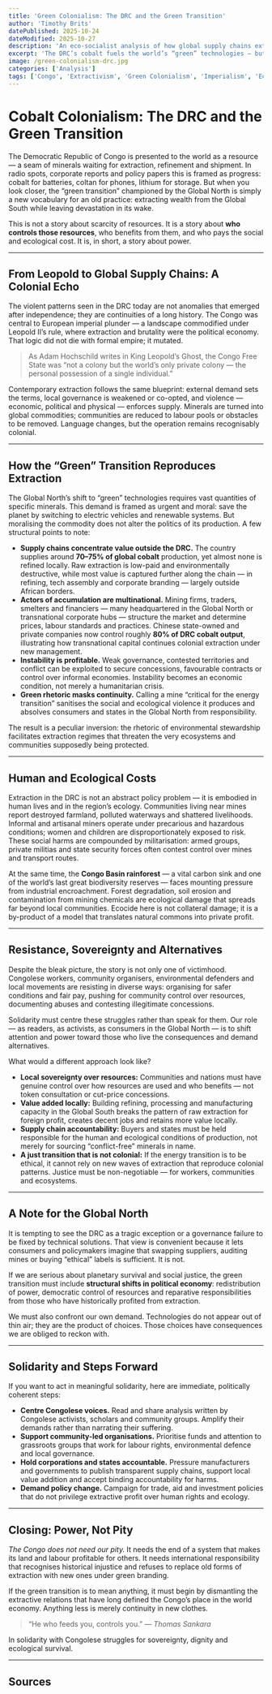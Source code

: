 ```yaml
---
title: 'Green Colonialism: The DRC and the Green Transition'
author: 'Timothy Brits'
datePublished: 2025-10-24
dateModified: 2025-10-27
description: 'An eco-socialist analysis of how global supply chains extract Congolese life and land for the Global North’s “green” transition.'
excerpt: 'The DRC’s cobalt fuels the world’s “green” technologies — but the price is paid by its people and ecosystems. This post traces how colonial extraction survives inside the green transition.'
image: /green-colonialism-drc.jpg
categories: ['Analysis']
tags: ['Congo', 'Extractivism', 'Green Colonialism', 'Imperialism', 'Eco-socialism', 'Global South']
---
```


# Cobalt Colonialism: The DRC and the Green Transition

The Democratic Republic of Congo is presented to the world as a resource — a seam of minerals waiting for extraction, refinement and shipment. In radio spots, corporate reports and policy papers this is framed as progress: cobalt for batteries, coltan for phones, lithium for storage. But when you look closer, the “green transition” championed by the Global North is simply a new vocabulary for an old practice: extracting wealth from the Global South while leaving devastation in its wake.

This is not a story about scarcity of resources. It is a story about **who controls those resources**, who benefits from them, and who pays the social and ecological cost. It is, in short, a story about power.

---

## From Leopold to Global Supply Chains: A Colonial Echo

The violent patterns seen in the DRC today are not anomalies that emerged after independence; they are continuities of a long history. The Congo was central to European imperial plunder — a landscape commodified under Leopold II’s rule, where extraction and brutality were the political economy. That logic did not die with formal empire; it mutated.

> As Adam Hochschild writes in King Leopold’s Ghost, the Congo Free State was “not a colony but the world’s only private colony — the personal possession of a single individual.”

Contemporary extraction follows the same blueprint: external demand sets the terms, local governance is weakened or co-opted, and violence — economic, political and physical — enforces supply. Minerals are turned into global commodities; communities are reduced to labour pools or obstacles to be removed. Language changes, but the operation remains recognisably colonial.

---

## How the “Green” Transition Reproduces Extraction

The Global North’s shift to “green” technologies requires vast quantities of specific minerals. This demand is framed as urgent and moral: save the planet by switching to electric vehicles and renewable systems. But moralising the commodity does not alter the politics of its production. A few structural points to note:

- **Supply chains concentrate value outside the DRC.** The country supplies around **70–75% of global cobalt** production, yet almost none is refined locally. Raw extraction is low-paid and environmentally destructive, while most value is captured further along the chain — in refining, tech assembly and corporate branding — largely outside African borders.
- **Actors of accumulation are multinational.** Mining firms, traders, smelters and financiers — many headquartered in the Global North or transnational corporate hubs — structure the market and determine prices, labour standards and practices. Chinese state-owned and private companies now control roughly **80% of DRC cobalt output**, illustrating how transnational capital continues colonial extraction under new management.
- **Instability is profitable.** Weak governance, contested territories and conflict can be exploited to secure concessions, favourable contracts or control over informal economies. Instability becomes an economic condition, not merely a humanitarian crisis.
- **Green rhetoric masks continuity.** Calling a mine “critical for the energy transition” sanitises the social and ecological violence it produces and absolves consumers and states in the Global North from responsibility.

The result is a peculiar inversion: the rhetoric of environmental stewardship facilitates extraction regimes that threaten the very ecosystems and communities supposedly being protected.

---

## Human and Ecological Costs

Extraction in the DRC is not an abstract policy problem — it is embodied in human lives and in the region’s ecology. Communities living near mines report destroyed farmland, polluted waterways and shattered livelihoods. Informal and artisanal miners operate under precarious and hazardous conditions; women and children are disproportionately exposed to risk. These social harms are compounded by militarisation: armed groups, private militias and state security forces often contest control over mines and transport routes.

At the same time, the **Congo Basin rainforest** — a vital carbon sink and one of the world’s last great biodiversity reserves — faces mounting pressure from industrial encroachment. Forest degradation, soil erosion and contamination from mining chemicals are ecological damage that spreads far beyond local communities. Ecocide here is not collateral damage; it is a by-product of a model that translates natural commons into private profit.

---

## Resistance, Sovereignty and Alternatives

Despite the bleak picture, the story is not only one of victimhood. Congolese workers, community organisers, environmental defenders and local movements are resisting in diverse ways: organising for safer conditions and fair pay, pushing for community control over resources, documenting abuses and contesting illegitimate concessions.

Solidarity must centre these struggles rather than speak for them. Our role — as readers, as activists, as consumers in the Global North — is to shift attention and power toward those who live the consequences and demand alternatives.

What would a different approach look like?

- **Local sovereignty over resources:** Communities and nations must have genuine control over how resources are used and who benefits — not token consultation or cut-price concessions.
- **Value added locally:** Building refining, processing and manufacturing capacity in the Global South breaks the pattern of raw extraction for foreign profit, creates decent jobs and retains more value locally.
- **Supply chain accountability:** Buyers and states must be held responsible for the human and ecological conditions of production, not merely for sourcing “conflict-free” minerals in name.
- **A just transition that is not colonial:** If the energy transition is to be ethical, it cannot rely on new waves of extraction that reproduce colonial patterns. Justice must be non-negotiable — for workers, communities and ecosystems.

---

## A Note for the Global North

It is tempting to see the DRC as a tragic exception or a governance failure to be fixed by technical solutions. That view is convenient because it lets consumers and policymakers imagine that swapping suppliers, auditing mines or buying “ethical” labels is sufficient. It is not.

If we are serious about planetary survival and social justice, the green transition must include **structural shifts in political economy**: redistribution of power, democratic control of resources and reparative responsibilities from those who have historically profited from extraction.

We must also confront our own demand. Technologies do not appear out of thin air; they are the product of choices. Those choices have consequences we are obliged to reckon with.

---

## Solidarity and Steps Forward

If you want to act in meaningful solidarity, here are immediate, politically coherent steps:

- **Centre Congolese voices.** Read and share analysis written by Congolese activists, scholars and community groups. Amplify their demands rather than narrating their suffering.
- **Support community-led organisations.** Prioritise funds and attention to grassroots groups that work for labour rights, environmental defence and local governance.
- **Hold corporations and states accountable.** Pressure manufacturers and governments to publish transparent supply chains, support local value addition and accept binding accountability for harms.
- **Demand policy change.** Campaign for trade, aid and investment policies that do not privilege extractive profit over human rights and ecology.

---

## Closing: Power, Not Pity

_The Congo does not need our pity._ It needs the end of a system that makes its land and labour profitable for others. It needs international responsibility that recognises historical injustice and refuses to replace old forms of extraction with new ones under green branding.

If the green transition is to mean anything, it must begin by dismantling the extractive relations that have long defined the Congo’s place in the world economy. Anything less is merely continuity in new clothes.

> “He who feeds you, controls you.”
> — _Thomas Sankara_

In solidarity with Congolese struggles for sovereignty, dignity and ecological survival.

---

## Sources

[^1]: [UNCTAD (2023). _Commodities and Development Report 2023: Critical Minerals and the Energy Transition._](https://unctad.org/publication/commodities-and-development-report-2023)
